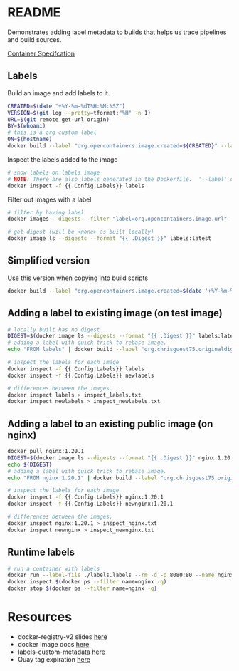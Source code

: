 # README
Demonstrates adding label metadata to builds that helps us trace pipelines and build sources.

[Container Specifcation](https://github.com/opencontainers/image-spec/blob/master/annotations.md)

## Labels
Build an image and add labels to it. 
```sh
CREATED=$(date "+%Y-%m-%dT%H:%M:%SZ")
VERSION=$(git log --pretty=tformat:"%H" -n 1)
URL=$(git remote get-url origin)
BY=$(whoami)
# this is a org custom label
ON=$(hostname)
docker build --label "org.opencontainers.image.created=${CREATED}" --label "org.opencontainers.image.version=${VERSION}" --label "org.opencontainers.image.url=${URL}" --label "org.opencontainers.image.authors=${BY}" --label "org.chrisguest75.builton=${ON}" --no-cache -t labels -f Dockerfile .
```

Inspect the labels added to the image
```sh
# show labels on labels image
# NOTE: There are also labels generated in the Dockerfile.  '--label' overrides internal 'org.opencontainers.image.authors=me'
docker inspect -f {{.Config.Labels}} labels
```

Filter out images with a label
```sh
# filter by having label
docker images --digests --filter "label=org.opencontainers.image.url" --format "{{ .Repository }}:{{ .Tag }} {{ .Digest }}"

# get digest (will be <none> as built locally) 
docker image ls --digests --format "{{ .Digest }}" labels:latest
```
## Simplified version 
Use this version when copying into build scripts
```sh
docker build --label "org.opencontainers.image.created=$(date '+%Y-%m-%dT%H:%M:%SZ')" --label "org.opencontainers.image.version=$(git log --pretty=tformat:'%H' -n 1)" --label "org.opencontainers.image.url=$(git remote get-url origin)" --no-cache -t labels -f Dockerfile .
```
## Adding a label to existing image (on test image)
```sh
# locally built has no digest
DIGEST=$(docker image ls --digests --format "{{ .Digest }}" labels:latest)
# adding a label with quick trick to rebase image.
echo "FROM labels" | docker build --label "org.chrisguest75.originaldigest=${DIGEST}" -t "newlabels" -

# inspect the labels for each image
docker inspect -f {{.Config.Labels}} labels
docker inspect -f {{.Config.Labels}} newlabels

# differences between the images. 
docker inspect labels > inspect_labels.txt
docker inspect newlabels > inspect_newlabels.txt
```

## Adding a label to an existing public image (on nginx)

```sh
docker pull nginx:1.20.1
DIGEST=$(docker image ls --digests --format "{{ .Digest }}" nginx:1.20.1)
echo ${DIGEST}
# adding a label with quick trick to rebase image.
echo "FROM nginx:1.20.1" | docker build --label "org.chrisguest75.originaldigest=${DIGEST}" -t "newnginx:1.20.1" -  

# inspect the labels for each image
docker inspect -f {{.Config.Labels}} nginx:1.20.1
docker inspect -f {{.Config.Labels}} newnginx:1.20.1

# differences between the images. 
docker inspect nginx:1.20.1 > inspect_nginx.txt
docker inspect newnginx > inspect_newnginx.txt
```

## Runtime labels
```sh
# run a container with labels 
docker run --label-file ./labels.labels --rm -d -p 8080:80 --name nginx nginx:1.20.1
docker inspect $(docker ps --filter name=nginx -q)
docker stop $(docker ps --filter name=nginx -q)
```

# Resources
* docker-registry-v2 slides [here](https://www.slideshare.net/Docker/docker-registry-v2)  
* docker image docs [here](https://docs.docker.com/engine/reference/commandline/images/)  
* labels-custom-metadata [here](https://docs.docker.com/config/labels-custom-metadata/)  
* Quay tag expiration [here](https://access.redhat.com/documentation/en-us/red_hat_quay/3/html/use_red_hat_quay/working_with_tags#tag-expiration)  
